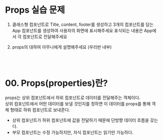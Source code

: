 # Props 실습 문제

1. 클래스형 컴포넌트로 Title, content, footer를 생성하고 3개의 컴포넌트를 담는 App 컴포넌트를 생성하여 사용자의 화면에 표시해주세요
표식되는 내용은 App에서 각 컴포넌트로 전달해주세요

2. props의 대하여 아무나에게 설명해주세요 (우리반 내부)

<br><br>

# 00. Props(properties)란?
props는 상위 컴포넌트에서 하위 컴포넌트로 데이터를 전달해주는 객체이다.<br>
상위 컴포넌트에서 어떤 데이터를 보낼 것인지를 정하면 이 데이터를 props를 통해 객체 형태로 하위 컴포넌트로 보내준다.<br>

* 상위 컴포넌트가 하위 컴포넌트에 값을 전달하기 때문에  단방향 데이터 흐름을 갖는다.
* 부모 컴포넌트는 수정 가능하지만, 자식 컴포넌트는 읽기만 가능하다.
